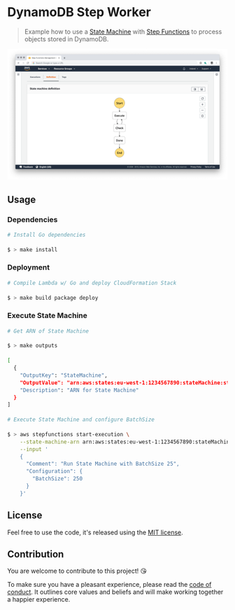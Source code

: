 # DynamoDB Step Worker

> Example how to use a [State Machine](https://docs.aws.amazon.com/step-functions/latest/dg/concepts-amazon-states-language.html) with [Step Functions](https://aws.amazon.com/step-functions/) to process objects stored in DynamoDB.

![State Machine](/machine.png)

## Usage

### Dependencies

```bash
# Install Go dependencies

$ > make install
```

### Deployment

```bash
# Compile Lambda w/ Go and deploy CloudFormation Stack

$ > make build package deploy
```

### Execute State Machine

```bash
# Get ARN of State Machine 

$ > make outputs

[
  {
    "OutputKey": "StateMachine",
    "OutputValue": "arn:aws:states:eu-west-1:1234567890:stateMachine:step-worker-machine-stable",
    "Description": "ARN for State Machine"
  }
]

# Execute State Machine and configure BatchSize

$ > aws stepfunctions start-execution \
    --state-machine-arn arn:aws:states:eu-west-1:1234567890:stateMachine:step-worker-machine-stable \
    --input '
    {
      "Comment": "Run State Machine with BatchSize 25",
      "Configuration": {
        "BatchSize": 250
      }
    }'
```

## License

Feel free to use the code, it's released using the [MIT license](LICENSE.md).

## Contribution

You are welcome to contribute to this project! 😘 

To make sure you have a pleasant experience, please read the [code of conduct](CODE_OF_CONDUCT.md). It outlines core values and beliefs and will make working together a happier experience.
